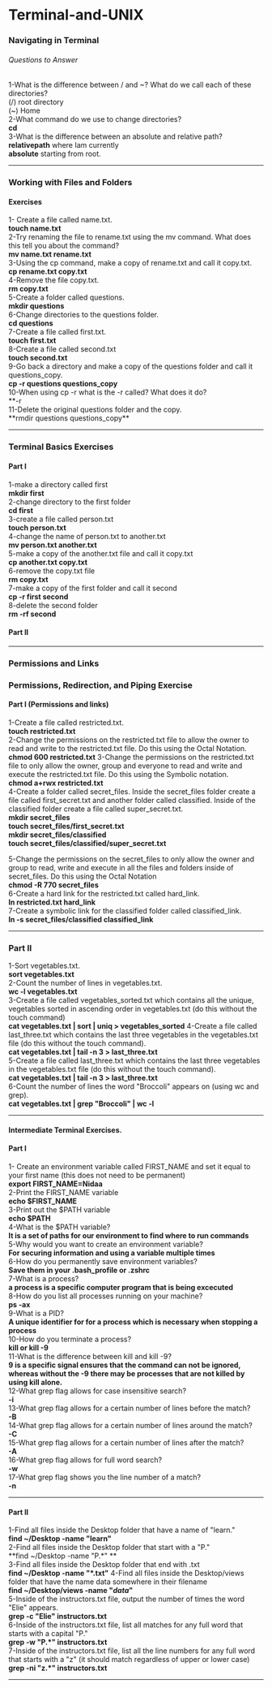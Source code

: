 # Terminal-and-UNIX

### Navigating in Terminal

###### Questions to Answer

1-What is the difference between / and ~? What do we call each of these directories? <br>
(/)    root directory<br>
(~)    Home<br>
2-What command do we use to change directories? <br>
**cd**<br>
3-What is the difference between an absolute and relative path?   <br>
**relativepath**  where Iam currently<br>
**absolute**   starting from root.<br>

<hr>

### Working with Files and Folders

#### Exercises

1- Create a file called name.txt. <br>
**touch name.txt**<br>
2-Try renaming the file to rename.txt using the mv command. What does this tell you about the command?<br>
**mv name.txt rename.txt** <br>
3-Using the cp command, make a copy of rename.txt and call it copy.txt.<br>
**cp rename.txt copy.txt** <br>
4-Remove the file copy.txt. <br>
**rm copy.txt** <br>
5-Create a folder called questions.<br>
**mkdir questions** <br>
6-Change directories to the questions folder.<br>
**cd questions** <br>
7-Create a file called first.txt.<br>
**touch first.txt** <br>
8-Create a file called second.txt<br>
**touch second.txt** <br>
9-Go back a directory and make a copy of the questions folder and call it questions_copy.<br>
**cp -r questions questions_copy**<br>
10-When using cp -r what is the -r called? What does it do?<br>
**-r <br>
11-Delete the original questions folder and the copy.<br>
**rmdir questions questions_copy\*\*<br>

<hr>

### Terminal Basics Exercises

#### Part I

1-make a directory called first<br>
**mkdir first**<br>
2-change directory to the first folder<br>
**cd first**<br>
3-create a file called person.txt<br>
**touch person.txt**<br>
4-change the name of person.txt to another.txt<br>
**mv person.txt another.txt** <br>
5-make a copy of the another.txt file and call it copy.txt<br>
**cp another.txt copy.txt** <br>
6-remove the copy.txt file<br>
**rm copy.txt** <br>
7-make a copy of the first folder and call it second<br>
**cp -r first second** <br>
8-delete the second folder<br>
**rm -rf second** <br>

#### Part II

<hr>

### Permissions and Links

### Permissions, Redirection, and Piping Exercise

#### Part I (Permissions and links)

1-Create a file called restricted.txt. <br>
**touch restricted.txt** <br>
2-Change the permissions on the restricted.txt file to allow the owner to read and write to the restricted.txt file. Do this using the Octal Notation. <br>
**chmod 600 restricted.txt**
3-Change the permissions on the restricted.txt file to only allow the owner, group and everyone to read and write and execute the restricted.txt file. Do this using the Symbolic notation.<br>
**chmod a+rwx restricted.txt** <br>
4-Create a folder called secret_files. Inside the secret_files folder create a file called first_secret.txt and another folder called classified. Inside of the classified folder create a file called super_secret.txt.<br>
**mkdir secret_files<br>**
**touch secret_files/first_secret.txt<br>**
**mkdir secret_files/classified<br>**
**touch secret_files/classified/super_secret.txt**

5-Change the permissions on the secret_files to only allow the owner and group to read, write and execute in all the files and folders inside of secret_files. Do this using the Octal Notation <br>
**chmod -R 770 secret_files**<br>
6-Create a hard link for the restricted.txt called hard_link.<br>
**ln restricted.txt hard_link**<br>
7-Create a symbolic link for the classified folder called classified_link.<br>
**ln -s secret_files/classified classified_link**

<hr>

### Part II

1-Sort vegetables.txt.<br>
**sort vegetables.txt** <br>
2-Count the number of lines in vegetables.txt.<br>
**wc -l vegetables.txt** <br>
3-Create a file called vegetables_sorted.txt which contains all the unique, vegetables sorted in ascending order in vegetables.txt (do this without the touch command)<br>
**cat vegetables.txt | sort | uniq > vegetables_sorted**
4-Create a file called last_three.txt which contains the last three vegetables in the vegetables.txt file (do this without the touch command).<br>
**cat vegetables.txt | tail -n 3 > last_three.txt**<br>
5-Create a file called last_three.txt which contains the last three vegetables in the vegetables.txt file (do this without the touch command).<br>
**cat vegetables.txt | tail -n 3 > last_three.txt**<br>
6-Count the number of lines the word "Broccoli" appears on (using wc and grep).<br>
**cat vegetables.txt | grep "Broccoli" | wc -l**

 <hr>

#### Intermediate Terminal Exercises.

#### Part I

1- Create an environment variable called FIRST_NAME and set it equal to your first name (this does not need to be permanent) <br>
**export FIRST_NAME=Nidaa**<br>
2-Print the FIRST_NAME variable<br>
**echo \$FIRST_NAME**<br>
3-Print out the $PATH variable<br>
   **echo $PATH**<br>
4-What is the \$PATH variable?<br>
**It is a set of paths for our environment to find where to run commands** <br>
5-Why would you want to create an environment variable?<br>
**For securing information and using a variable multiple times** <br>
6-How do you permanently save environment variables?<br>
**Save them in your .bash_profile or .zshrc**<br>
7-What is a process?<br>
**a process is a specific computer program that is being excecuted**<br>
8-How do you list all processes running on your machine?<br>
**ps -ax**<br>
9-What is a PID? <br>
**A unique identifier for for a process which is necessary when stopping a process**<br>
10-How do you terminate a process?<br>
**kill or kill -9** <br>
11-What is the difference between kill and kill -9? <br>
**9 is a specific signal ensures that the command can not be ignored, whereas without the -9 there may be processes that are not killed by using kill alone.**<br>
12-What grep flag allows for case insensitive search?<br>**-i** <br>
13-What grep flag allows for a certain number of lines before the match?<br>**-B**<br>
14-What grep flag allows for a certain number of lines around the match?<br>**-C**<br>
15-What grep flag allows for a certain number of lines after the match?<br>**-A**<br>
16-What grep flag allows for full word search?<br>**-w**<br>
17-What grep flag shows you the line number of a match?<br>**-n**<br>

<hr>

#### Part II

1-Find all files inside the Desktop folder that have a name of "learn." <br>
**find ~/Desktop -name "learn"** <br>
2-Find all files inside the Desktop folder that start with a "P."<br>
**find ~/Desktop -name "P.\*" ** <br>
3-Find all files inside the Desktop folder that end with .txt <br>
**find ~/Desktop -name "\*.txt"**
4-Find all files inside the Desktop/views folder that have the name data somewhere in their filename<br>
**find ~/Desktop/views -name "_data_"** <br>
5-Inside of the instructors.txt file, output the number of times the word "Elie" appears.<br>
**grep -c "Elie" instructors.txt** <br>
6-Inside of the instructors.txt file, list all matches for any full word that starts with a capital "P."<br>
**grep -w "P.\*" instructors.txt** <br>
7-Inside of the instructors.txt file, list all the line numbers for any full word that starts with a "z" (it should match regardless of upper or lower case) <br>
**grep -ni "z.\*" instructors.txt**

<hr>
